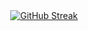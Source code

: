 

<div style="display: flex; justify-content: center; align-items: center; height: 100vh;">
  
  [![GitHub Streak](https://github-readme-streak-stats-flame-seven.vercel.app?user=Tozzettini&theme=iceberg)](https://git.io/streak-stats)
  
</div>

